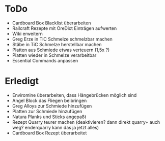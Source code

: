 # ToDo
* Cardboard Box Blacklist überarbeiten
* Railcraft Rezepte mit OreDict Einträgen aufwerten
* Wiki erweitern
* Greg Erze in TiC Schmelze schmelzbar machen
* Stäbe in TiC Schmelze herstellbar machen
* Platten aus Schmiede etwas verteuern (1,5x ?)
* Platten wieder in Schmelze verarbeitbar
* Essential Commands anpassen


# Erledigt
* Enviromine überarbeiten, dass Hängebrücken möglich sind
* Angel Block das Fliegen beibringen
* Greg Alloys zur Schmiede hinzufügen
* Platten zur Schmiede hinzufügen
* Natura Planks und Sticks angepaßt
* Rezept Quarry teurer machen (deaktivieren? dann direkt quarry+ auch weg? enderquarry kann das ja jetzt alles)
* Cardboard Box Rezept überarbeitet

